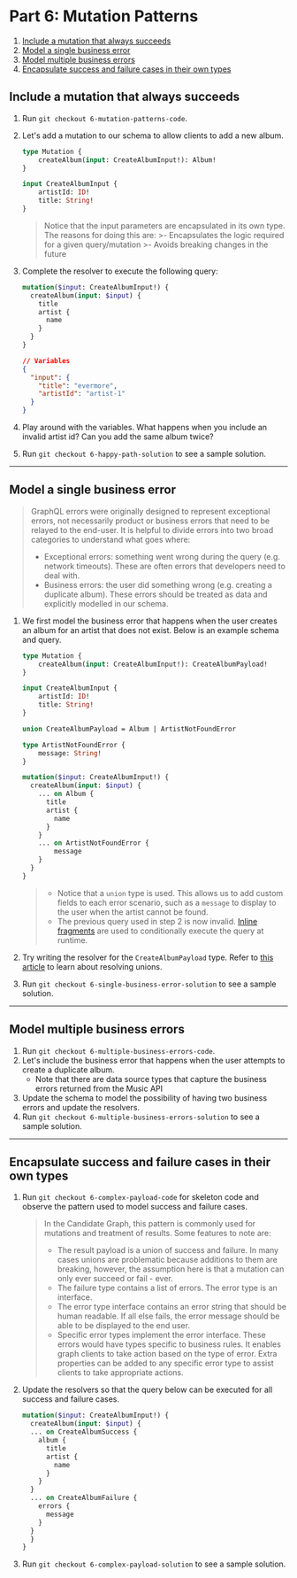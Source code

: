 # Part 6: Mutation Patterns

1. [ Include a mutation that always succeeds ](#happy-path)
2. [ Model a single business error ](#single-business-error)
3. [ Model multiple business errors ](#multiple-business-errors)
4. [ Encapsulate success and failure cases in their own types ](#complex-mutation-payload)

<a name="happy-path"></a>
## Include a mutation that always succeeds
1. Run `git checkout 6-mutation-patterns-code`.

2. Let's add a mutation to our schema to allow clients to add a new album. 
    ``` graphql
    type Mutation {
        createAlbum(input: CreateAlbumInput!): Album!
    }   

    input CreateAlbumInput {
        artistId: ID!
        title: String!
    }
    ```

    >Notice that the input parameters are encapsulated in its own type. The reasons for doing this are: 
        >- Encapsulates the logic required for a given query/mutation
        >- Avoids breaking changes in the future

3. Complete the resolver to execute the following query:
    ```graphql
    mutation($input: CreateAlbumInput!) {
      createAlbum(input: $input) {
        title
        artist {
          name
        }
      }
    }
    ```
    ```json
    // Variables
    {
      "input": {
        "title": "evermore",
        "artistId": "artist-1"
      }
    }
    ```

4. Play around with the variables. What happens when you include an invalid artist id? Can you add the same album twice?

5. Run `git checkout 6-happy-path-solution` to see a sample solution.

---
<a name=single-business-errors></a>
## Model a single business error
>GraphQL errors were originally designed to represent exceptional errors, not necessarily product or business errors that need to be relayed to the end-user. It is helpful to divide errors into two broad categories to understand what goes where:
  >- Exceptional errors: something went wrong during the query (e.g. network timeouts). These are often errors that developers need to deal with.
  >- Business errors: the user did something wrong (e.g. creating a duplicate album). These errors should be treated as data and explicitly modelled in our schema.

1. We first model the business error that happens when the user creates an album for an artist that does not exist. Below is an example schema and query.     
    ``` graphql
    type Mutation {
        createAlbum(input: CreateAlbumInput!): CreateAlbumPayload!
    }

    input CreateAlbumInput {
        artistId: ID!
        title: String!
    }

    union CreateAlbumPayload = Album | ArtistNotFoundError

    type ArtistNotFoundError {
        message: String!
    }
    ```
    ``` graphql
    mutation($input: CreateAlbumInput!) {
      createAlbum(input: $input) {
        ... on Album {
          title
          artist {
            name
          }
        } 
        ... on ArtistNotFoundError {
            message
        }
      }
    }
    ```
    >- Notice that a `union` type is used. This allows us to add custom fields to each error scenario, such as a `message` to display to the user when the artist cannot be found.
    >- The previous query used in step 2 is now invalid. [Inline fragments](https://atheros.ai/blog/how-to-query-your-schema-with-graphql-fragments) are used to conditionally execute the query at runtime.

2. Try writing the resolver for the `CreateAlbumPayload` type. Refer to [this article](https://www.apollographql.com/docs/apollo-server/schema/unions-interfaces/#resolving-a-union) to learn about resolving unions.

3. Run `git checkout 6-single-business-error-solution` to see a sample solution.

---
<a name=multiple-business-error></a>
## Model multiple business errors
1. Run `git checkout 6-multiple-business-errors-code`.
2. Let's include the business error that happens when the user attempts to create a duplicate album.
    - Note that there are data source types that capture the business errors returned from the Music API
3. Update the schema to model the possibility of having two business errors and update the resolvers.
4. Run `git checkout 6-multiple-business-errors-solution` to see a sample solution.

---
<a name="complex-mutation-payload"></a>
## Encapsulate success and failure cases in their own types
1. Run `git checkout 6-complex-payload-code` for skeleton code and observe the pattern used to model success and failure cases.

    >In the Candidate Graph, this pattern is commonly used for mutations and treatment of results. Some features to note are:
      >- The result payload is a union of success and failure. In many cases unions are problematic because additions to them are breaking, however, the assumption here is that a mutation can only ever succeed or fail - ever.
      >- The failure type contains a list of errors. The error type is an interface.
      >- The error type interface contains an error string that should be human readable. If all else fails, the error message should be able to be displayed to the end user.
      >- Specific error types implement the error interface. These errors would have types specific to business rules. It enables graph clients to take action based on the type of error. Extra properties can be added to any specific error type to assist clients to take appropriate actions.

2. Update the resolvers so that the query below can be executed for all success and failure cases.
    ```graphql
    mutation($input: CreateAlbumInput!) {
      createAlbum(input: $input) {
      ... on CreateAlbumSuccess {
        album {
          title
          artist {
            name
          }
        }
      }
      ... on CreateAlbumFailure {
        errors {
          message
        }
      }
      }
    }
    ```

3. Run `git checkout 6-complex-payload-solution` to see a sample solution.